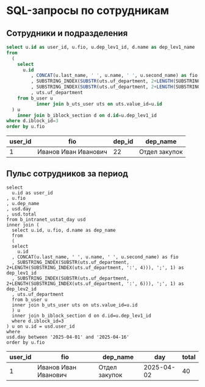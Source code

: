 # SQL-запросы по сотрудникам

## Сотрудники и подразделения

```sql
select u.id as user_id, u.fio, u.dep_lev1_id, d.name as dep_lev1_name
from
  (
    select
      u.id
         , CONCAT(u.last_name, ' ', u.name, ' ', u.second_name) as fio
         , SUBSTRING_INDEX(SUBSTR(uts.uf_department, 2+LENGTH(SUBSTRING_INDEX(uts.uf_department, ':', 4))), ';', 1) as dep_lev1_id
         , SUBSTRING_INDEX(SUBSTR(uts.uf_department, 2+LENGTH(SUBSTRING_INDEX(uts.uf_department, ':', 6))), ';', 1) as dep_lev2_id
         , uts.uf_department
    from b_user u
           inner join b_uts_user uts on uts.value_id=u.id
  ) u
    inner join b_iblock_section d on d.id=u.dep_lev1_id
where d.iblock_id=3
order by u.fio
```

| user_id | fio                  | dep_id | dep_name      |
|---------|----------------------|--------|---------------|
| 1       | Иванов Иван Иванович | 22     | Отдел закупок |

## Пульс сотрудников за период

```
select
  u.id as user_id
, u.fio
, u.dep_name
, usd.day
, usd.total
from b_intranet_ustat_day usd
inner join (
  select u.id, u.fio, d.name as dep_name
  from
  (
  select
    u.id
  , CONCAT(u.last_name, ' ', u.name, ' ', u.second_name) as fio
  , SUBSTRING_INDEX(SUBSTR(uts.uf_department, 2+LENGTH(SUBSTRING_INDEX(uts.uf_department, ':', 4))), ';', 1) as dep_lev1_id
  , SUBSTRING_INDEX(SUBSTR(uts.uf_department, 2+LENGTH(SUBSTRING_INDEX(uts.uf_department, ':', 6))), ';', 1) as dep_lev2_id
  , uts.uf_department
  from b_user u
  inner join b_uts_user uts on uts.value_id=u.id
  ) u
  inner join b_iblock_section d on d.id=u.dep_lev1_id
  where d.iblock_id=3
) u on u.id = usd.user_id
where
usd.day between '2025-04-01' and '2025-04-16'
order by u.fio
```

| user_id | fio                  | dep_name      | day        | total |
|---------|----------------------|---------------|------------|-------|
| 1       | Иванов Иван Иванович | Отдел закупок | 2025-04-02 | 40    |
